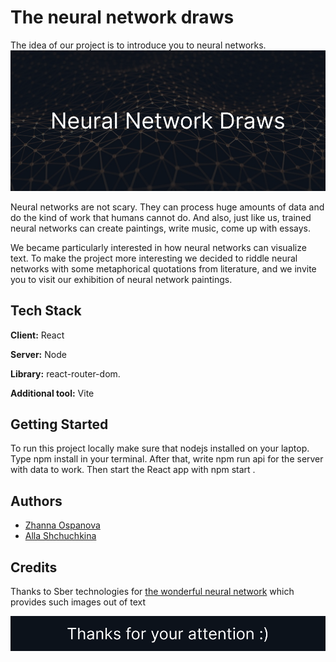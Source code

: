 
# The neural network draws

The idea of our project is to introduce you to neural networks.
![](https://github.com/darthalla/Neural-Network/blob/main/readmeimg/Group%201.png)

Neural networks are not scary. They can process huge amounts of data and do the kind of work that humans cannot do. And also, just like us, trained neural networks can create paintings, write music, come up with essays.

We became particularly interested in how neural networks can visualize text. To make the project more interesting we decided to riddle neural networks with some metaphorical quotations from literature, and we invite you to visit our exhibition of neural network paintings.

## Tech Stack

**Client:** React

**Server:** Node

**Library:** react-router-dom.

**Additional tool:** Vite

## Getting Started

To run this project locally make sure that nodejs installed on your laptop. Type  npm install in your terminal. After that, write npm run api  for the server with data to work. Then start the React app with npm start .
## Authors

- [Zhanna Ospanova](https://github.com/oaspan)
- [Alla Shchuchkina](https://github.com/darthalla)


## Credits

Thanks to Sber technologies for [the wonderful neural network](https://rudalle.ru/) which provides such images out of text 

![](https://github.com/darthalla/Neural-Network/blob/main/readmeimg/Group%202.png)
